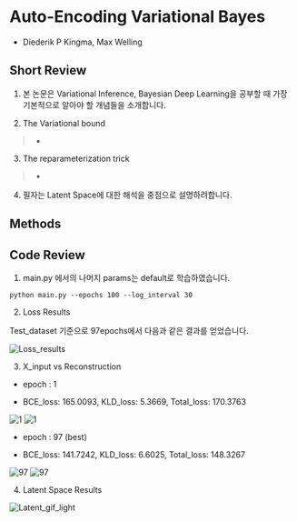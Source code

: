 # Auto-Encoding Variational Bayes

- Diederik P Kingma, Max Welling

## Short Review

1. 본 논문은 Variational Inference, Bayesian Deep Learning을 공부할 때 가장 기본적으로 알아야 할 개념들을 소개합니다.

2. The Variational bound

> * 

3. The reparameterization trick

> * 

4. 필자는 Latent Space에 대한 해석을 중점으로 설명하려합니다.

## Methods


## Code Review

1. main.py 에서의 나머지 params는 default로 학습하였습니다.

`python main.py --epochs 100 --log_interval 30`


2. Loss Results

Test_dataset 기준으로 97epochs에서 다음과 같은 결과를 얻었습니다.

![Loss_results](https://user-images.githubusercontent.com/82640592/133197837-ff01fabe-0edd-4fc9-9086-edad86cc8132.jpg)


3. X_input vs Reconstruction
 
- epoch : 1

- BCE_loss: 165.0093, KLD_loss: 5.3669, Total_loss: 170.3763


![1](https://user-images.githubusercontent.com/82640592/133198716-ffe91881-4f91-4caa-a24f-080ca9b01075.jpg)
![1](https://user-images.githubusercontent.com/82640592/133198734-05539ffe-f460-48af-b254-861f12631d6e.jpg)

- epoch : 97 (best)

- BCE_loss: 141.7242, KLD_loss: 6.6025, Total_loss: 148.3267


![97](https://user-images.githubusercontent.com/82640592/133198834-1d42376c-4267-4846-9dba-438a8b48b0cf.jpg)
![97](https://user-images.githubusercontent.com/82640592/133198820-bc1bcbc9-74ae-4081-99f4-6728dded5107.jpg)



4. Latent Space Results

![Latent_gif_light](https://user-images.githubusercontent.com/82640592/133198505-fe134204-de8d-4d31-9934-dde48f38e8f3.gif)

